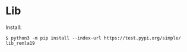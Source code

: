# Lib
Install:
```
$ python3 -m pip install --index-url https://test.pypi.org/simple/ lib_remla19
```
